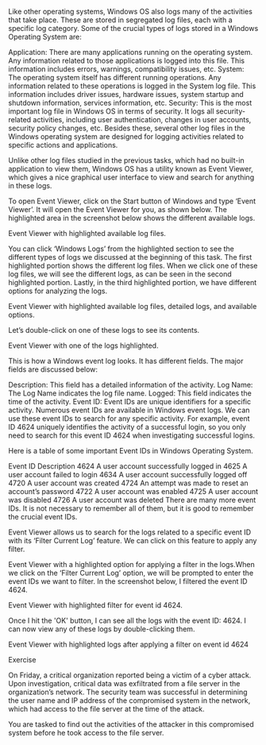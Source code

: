 Like other operating systems, Windows OS also logs many of the activities that take place. These are stored in segregated log files, each with a specific log category. Some of the crucial types of logs stored in a Windows Operating System are:

Application: There are many applications running on the operating system. Any information related to those applications is logged into this file. This information includes errors, warnings, compatibility issues, etc.
System: The operating system itself has different running operations. Any information related to these operations is logged in the System log file. This information includes driver issues, hardware issues, system startup and shutdown information, services information, etc.
Security: This is the most important log file in Windows OS in terms of security. It logs all security-related activities, including user authentication, changes in user accounts, security policy changes, etc.
Besides these, several other log files in the Windows operating system are designed for logging activities related to specific actions and applications.

Unlike other log files studied in the previous tasks, which had no built-in application to view them, Windows OS has a utility known as Event Viewer, which gives a nice graphical user interface to view and search for anything in these logs.

To open Event Viewer, click on the Start button of Windows and type ‘Event Viewer’. It will open the Event Viewer for you, as shown below. The highlighted area in the screenshot below shows the different available logs. 

Event Viewer with highlighted available log files.

You can click ‘Windows Logs’ from the highlighted section to see the different types of logs we discussed at the beginning of this task. 
The first highlighted portion shows the different log files. When we click one of these log files, we will see the different logs, as can be seen in the second highlighted portion. Lastly, in the third highlighted portion, we have different options for analyzing the logs.

Event Viewer with highlighted available log files, detailed logs, and available options.

Let’s double-click on one of these logs to see its contents. 

Event Viewer with one of the logs highlighted.

This is how a Windows event log looks. It has different fields. The major fields are discussed below:

Description: This field has a detailed information of the activity.
Log Name: The Log Name indicates the log file name.
Logged: This field indicates the time of the activity.
Event ID: Event IDs are unique identifiers for a specific activity.
Numerous event IDs are available in Windows event logs. We can use these event IDs to search for any specific activity. For example, event ID 4624 uniquely identifies the activity of a successful login, so you only need to search for this event ID 4624 when investigating successful logins.

Here is a table of some important Event IDs in Windows Operating System.

Event ID	Description
4624	A user account successfully logged in
4625	A user account failed to login
4634	A user account successfully logged off
4720	A user account was created
4724	An attempt was made to reset an account’s password
4722	A user account was enabled
4725	A user account was disabled
4726	A user account was deleted
There are many more event IDs. It is not necessary to remember all of them, but it is good to remember the crucial event IDs.

Event Viewer allows us to search for the logs related to a specific event ID with its ‘Filter Current Log’ feature. We can click on this feature to apply any filter. 

Event Viewer with a highlighted option for applying a filter in the logs.When we click on the ‘Filter Current Log’ option, we will be prompted to enter the event IDs we want to filter. In the screenshot below, I filtered the event ID 4624. 

Event Viewer with highlighted filter for event id 4624.

Once I hit the 'OK' button, I can see all the logs with the event ID: 4624. I can now view any of these logs by double-clicking them. 

Event Viewer with highlighted logs after applying a filter on event id 4624

Exercise

On Friday, a critical organization reported being a victim of a cyber attack. Upon investigation, critical data was exfiltrated from a file server in the organization’s network. The security team was successful in determining the user name and IP address of the compromised system in the network, which had access to the file server at the time of the attack.

You are tasked to find out the activities of the attacker in this compromised system before he took access to the file server.